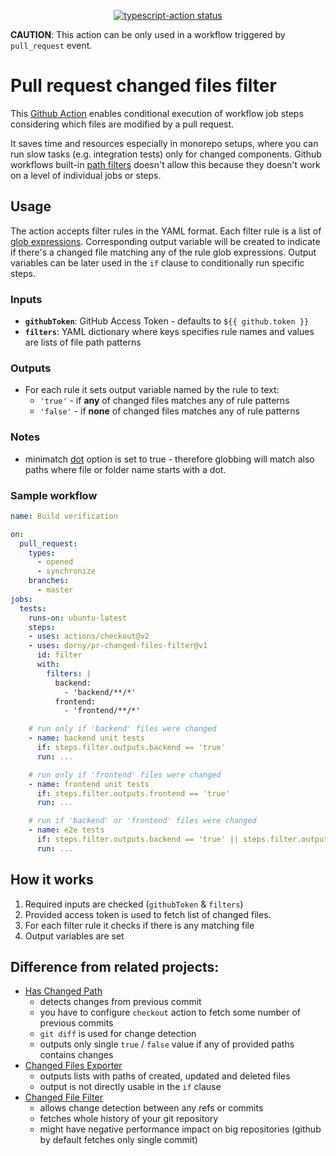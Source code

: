 <p align="center">
  <a href="https://github.com/dorny/pr-changed-files-filter/actions"><img alt="typescript-action status" src="https://github.com/dorny/pr-changed-files-filter/workflows/Build/badge.svg"></a>
</p>

**CAUTION**: This action can be only used in a workflow triggered by `pull_request` event.

# Pull request changed files filter

This [Github Action](https://github.com/features/actions) enables conditional execution of workflow job steps considering which files are modified by a pull request.

It saves time and resources especially in monorepo setups, where you can run slow tasks (e.g. integration tests) only for changed components.
Github workflows built-in
[path filters](https://help.github.com/en/actions/referenceworkflow-syntax-for-github-actions#onpushpull_requestpaths)
doesn't allow this because they doesn't work on a level of individual jobs or steps.

## Usage

The action accepts filter rules in the YAML format.
Each filter rule is a list of [glob expressions](https://github.com/isaacs/minimatch).
Corresponding output variable will be created to indicate if there's a changed file matching any of the rule glob expressions.
Output variables can be later used in the `if` clause to conditionally run specific steps.

### Inputs
- **`githubToken`**: GitHub Access Token - defaults to `${{ github.token }}`
- **`filters`**: YAML dictionary where keys specifies rule names and values are lists of file path patterns

### Outputs
- For each rule it sets output variable named by the rule to text:
   - `'true'` - if **any** of changed files matches any of rule patterns
   - `'false'` - if **none** of changed files matches any of rule patterns


### Notes
- minimatch [dot](https://www.npmjs.com/package/minimatch#dot) option is set to true - therefore
  globbing will match also paths where file or folder name starts with a dot.

### Sample workflow
```yaml
name: Build verification

on:
  pull_request:
    types:
      - opened
      - synchronize
    branches:
      - master
jobs:
  tests:
    runs-on: ubuntu-latest
    steps:
    - uses: actions/checkout@v2
    - uses: dorny/pr-changed-files-filter@v1
      id: filter
      with:
        filters: |
          backend:
            - 'backend/**/*'
          frontend:
            - 'frontend/**/*'

    # run only if 'backend' files were changed
    - name: backend unit tests
      if: steps.filter.outputs.backend == 'true'
      run: ...

    # run only if 'frontend' files were changed
    - name: frontend unit tests
      if: steps.filter.outputs.frontend == 'true'
      run: ...

    # run if 'backend' or 'frontend' files were changed
    - name: e2e tests
      if: steps.filter.outputs.backend == 'true' || steps.filter.outputs.frontend == 'true'
      run: ...
```

## How it works

1. Required inputs are checked (`githubToken` & `filters`)
2. Provided access token is used to fetch list of changed files.
3. For each filter rule it checks if there is any matching file
4. Output variables are set

## Difference from related projects:

- [Has Changed Path](https://github.com/MarceloPrado/has-changed-path)
  - detects changes from previous commit
  - you have to configure `checkout` action to fetch some number of previous commits
  - `git diff` is used for change detection
  - outputs only single `true` / `false` value if any of provided paths contains changes
- [Changed Files Exporter](https://github.com/futuratrepadeira/changed-files)
  - outputs lists with paths of created, updated and deleted files
  - output is not directly usable in the `if` clause
- [Changed File Filter](https://github.com/tony84727/changed-file-filter)
  - allows change detection between any refs or commits
  - fetches whole history of your git repository
  - might have negative performance impact on big repositories (github by default fetches only single commit)